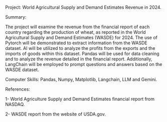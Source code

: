 Project: World Agricultural Supply and Demand Estimates Revenue in 2024.

Summary:

The project will examine the revenue from the financial report of each country regarding the production of wheat, as reported in the World Agricultural Supply and Demand Estimates (WASDE) for 2024. The use of Pytorch will be demonstrated to extract information from the WASDE dataset. AI will be utilized to analyze the profits from the exports and the imports of goods within this dataset. Pandas will be used for data cleaning and to analyze the revenue detailed in the financial report. Additionally, LangChain will be employed to prompt questions and answers based on the WASDE dataset.

Computer Skills: Pandas, Numpy,  Matplotlib, Langchain, LLM and Gemini.

References:

1- World Agriculture Supply and Demand Estimates financial report from NASDAQ.

2- WASDE report from the website of USDA.gov.
